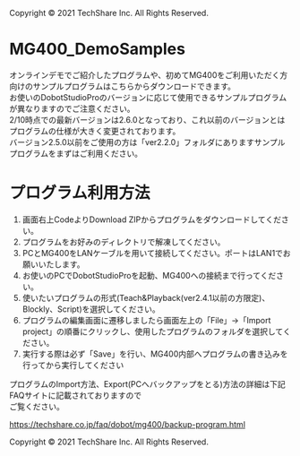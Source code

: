 Copyright © 2021 TechShare Inc. All Rights Reserved.

# MG400_DemoSamples
オンラインデモでご紹介したプログラムや、初めてMG400をご利用いただく方向けのサンプルプログラムはこちらからダウンロードできます。<br>
お使いのDobotStudioProのバージョンに応じて使用できるサンプルプログラムが異なりますのでご注意ください。<br>
2/10時点での最新バージョンは2.6.0となっており、これ以前のバージョンとはプログラムの仕様が大きく変更されております。<br>
バージョン2.5.0以前をご使用の方は「ver2.2.0」フォルダにありますサンプルプログラムをまずはご利用ください。<br>


# プログラム利用方法
1. 画面右上CodeよりDownload ZIPからプログラムをダウンロードしてください。
2. プログラムをお好みのディレクトリで解凍してください。
3. PCとMG400をLANケーブルを用いて接続してください。ポートはLAN1でお願いいたします。
4. お使いのPCでDobotStudioProを起動、MG400への接続まで行ってください。
5. 使いたいプログラムの形式(Teach&Playback(ver2.4.1以前の方限定)、Blockly、Script)を選択してください。
6. プログラムの編集画面に遷移しましたら画面左上の「File」→「Import project」の順番にクリックし、使用したプログラムのフォルダを選択してください。
7. 実行する際は必ず「Save」を行い、MG400内部へプログラムの書き込みを行ってから実行してください

プログラムのImport方法、Export(PCへバックアップをとる)方法の詳細は下記FAQサイトに記載されておりますので<br>
ご覧ください。<br>

https://techshare.co.jp/faq/dobot/mg400/backup-program.html<br>

Copyright © 2021 TechShare Inc. All Rights Reserved.
